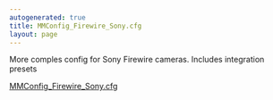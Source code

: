 ```yaml
---
autogenerated: true
title: MMConfig_Firewire_Sony.cfg
layout: page
---
```


More comples config for Sony Firewire cameras. Includes integration
presets

[MMConfig_Firewire_Sony.cfg](/media/files/MMConfig_Firewire_Sony.cfg)

